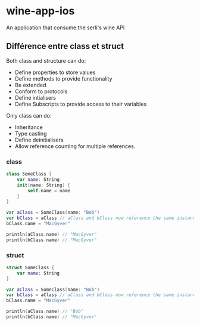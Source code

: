 # wine-app-ios
An application that consume the serli's wine API

## Différence entre class et struct

Both class and structure can do:

* Define properties to store values
* Define methods to provide functionality
* Be extended
* Conform to protocols
* Define intialisers
* Define Subscripts to provide access to their variables

Only class can do:

* Inheritance
* Type casting
* Define deinitialisers
* Allow reference counting for multiple references.

### class

```swift
class SomeClass {
    var name: String
    init(name: String) {
        self.name = name
    }
}

var aClass = SomeClass(name: "Bob")
var bClass = aClass // aClass and bClass now reference the same instance!
bClass.name = "MacGyver"

println(aClass.name) // "MacGyver"
println(bClass.name) // "MacGyver"
```

### struct

```swift
struct SomeClass {
    var name: String
}

var aClass = SomeClass(name: "Bob")
var bClass = aClass // aClass and bClass now reference the same instance!
bClass.name = "MacGyver"

println(aClass.name) // "Bob"
println(bClass.name) // "MacGyver"
```
